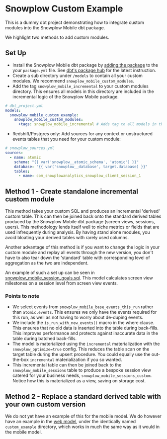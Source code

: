 # Snowplow Custom Example

This is a dummy dbt project demonstrating how to integrate custom modules into the Snowplow Mobile dbt package.

We highlight two methods to add custom modules.

## Set Up

- Install the Snowplow Mobile dbt package by [adding the package](https://docs.getdbt.com/docs/building-a-dbt-project/package-management) to the your `package.yml` file. See [dbt's package hub](https://hub.getdbt.com/snowplow/snowplow_mobile/latest/) for the latest instruction.
- Create a sub directory under `/models` to contain all your custom modules. We recommend `snowplow_mobile_custom_modules`.
- Add the tag `snowplow_mobile_incremental` to your custom modules directory. This ensures all models in this directory are included in the incremental logic of the Snowplow Mobile package.

```yml
# dbt_project.yml
models:
  snowplow_mobile_custom_example:
    snowplow_mobile_custom_modules:
      +tags: snowplow_mobile_incremental # Adds tag to all models in the 'snowplow_mobile_custom_modules' directory
```

- Redshift/Postgres only: Add sources for any context or unstructured events tables that you need for your custom module:

```yml
# snowplow_sources.yml
sources:
  - name: atomic
    schema: "{{ var('snowplow__atomic_schema', 'atomic') }}"
    database: "{{ var('snowplow__database', target.database) }}"
    tables:
      - name: com_snowplowanalytics_snowplow_client_session_1
```

## Method 1 - Create standalone incremental custom module

This method takes your custom SQL and produces an incremental 'derived' custom table. This can then be joined back onto the standard derived tables produced by the Snowplow Mobile dbt package (screen views, sessions, users). This methodology lends itself well to niche metrics or fields that are used infrequently during analysis. By having stand alone modules, you avoid bloating your derived tables with rarely used columns.

Another advantage of this method is if you want to change the logic in your custom module and replay all events through the new version, you don't have to also tear down the 'standard' table with corresponding level of aggregation as the two are independent.

An example of such a set up can be seen in [snowplow_mobile_session_goals.sql](models/snowplow_mobile_custom_modules/session_goals/snowplow_mobile_session_goals.sql). This model calculates screen view milestones on a session level from screen view events.

### Points to note

- We select events from `snowplow_mobile_base_events_this_run` rather than `atomic.events`. This ensures we only have the events required for this run, as well as not having to worry about de-duping events.
- We include the `is_run_with_new_events()` macro in the where clause. This ensures that no old data is inserted into the table during back-fills. This improves performance and protects against inaccurate data in the table during batched back-fills.
- The model is materialized using the `incremental` materialization with the `snowplow_optimize=true` config. This reduces the table scan on the target table during the upsert procedure. You could equally use the out-the-box `incremental` materialization if you so wanted.
- This incremental table can then be joined back to the `snowplow_mobile_sessions` table to produce a bespoke session view catered for your business needs, `snowplow_mobile_sessions_custom`. Notice how this is materialized as a view, saving on storage cost.

## Method 2 - Replace a standard derived table with your own custom version

We do not yet have an example of this for the mobile model. We do however have an example in the [web model](https://github.com/snowplow/dbt-snowplow-web), under the identically named `custom_example` directory, which works in much the same way as it would in the mobile model.
